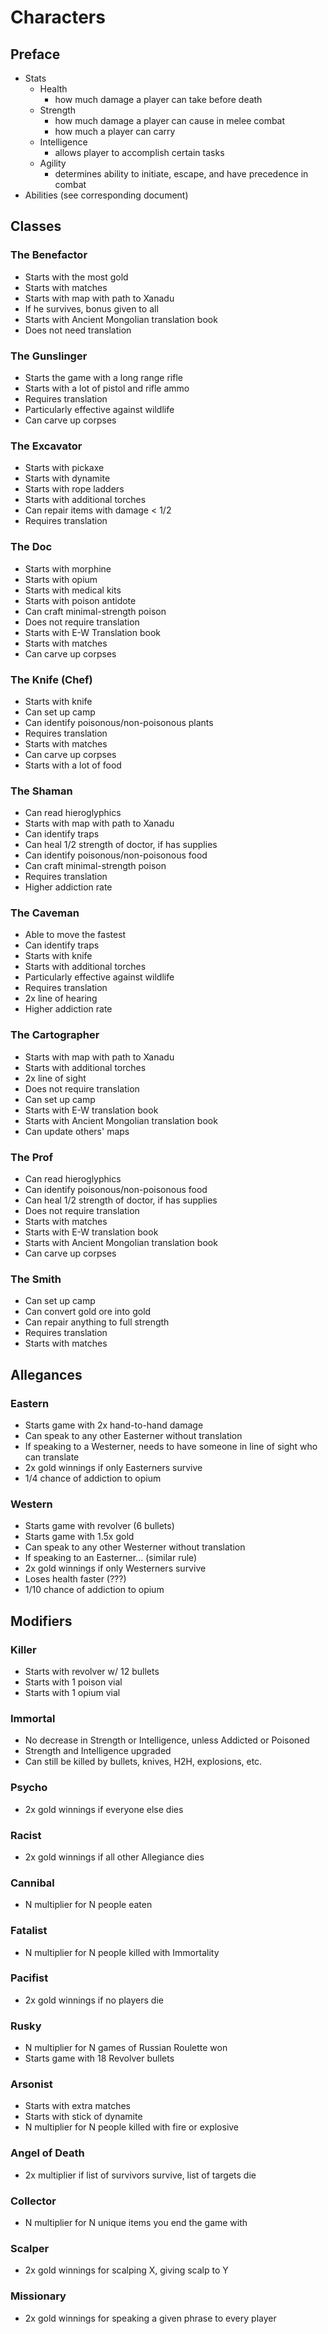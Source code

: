 # Characters

## Preface
  * Stats
    * Health
      - how much damage a player can take before death
    * Strength
      - how much damage a player can cause in melee combat
      - how much a player can carry
    * Intelligence
      - allows player to accomplish certain tasks
    * Agility
      - determines ability to initiate, escape, and have precedence in combat
  * Abilities (see corresponding document)

## Classes

### The Benefactor
  * Starts with the most gold
  * Starts with matches
  * Starts with map with path to Xanadu
  * If he survives, bonus given to all
  * Starts with Ancient Mongolian translation book
  * Does not need translation

### The Gunslinger
  * Starts the game with a long range rifle
  * Starts with a lot of pistol and rifle ammo
  * Requires translation
  * Particularly effective against wildlife
  * Can carve up corpses

### The Excavator
  * Starts with pickaxe
  * Starts with dynamite
  * Starts with rope ladders
  * Starts with additional torches
  * Can repair items with damage < 1/2
  * Requires translation

### The Doc
  * Starts with morphine
  * Starts with opium
  * Starts with medical kits
  * Starts with poison antidote
  * Can craft minimal-strength poison
  * Does not require translation
  * Starts with E-W Translation book
  * Starts with matches
  * Can carve up corpses

### The Knife (Chef)
  * Starts with knife
  * Can set up camp
  * Can identify poisonous/non-poisonous plants
  * Requires translation
  * Starts with matches
  * Can carve up corpses
  * Starts with a lot of food

### The Shaman
  * Can read hieroglyphics
  * Starts with map with path to Xanadu
  * Can identify traps
  * Can heal 1/2 strength of doctor, if has supplies
  * Can identify poisonous/non-poisonous food
  * Can craft minimal-strength poison
  * Requires translation
  * Higher addiction rate

### The Caveman
  * Able to move the fastest
  * Can identify traps
  * Starts with knife
  * Starts with additional torches
  * Particularly effective against wildlife
  * Requires translation
  * 2x line of hearing
  * Higher addiction rate

### The Cartographer
  * Starts with map with path to Xanadu
  * Starts with additional torches
  * 2x line of sight
  * Does not require translation
  * Can set up camp
  * Starts with E-W translation book
  * Starts with Ancient Mongolian translation book
  * Can update others' maps

### The Prof
  * Can read hieroglyphics
  * Can identify poisonous/non-poisonous food
  * Can heal 1/2 strength of doctor, if has supplies
  * Does not require translation
  * Starts with matches
  * Starts with E-W translation book
  * Starts with Ancient Mongolian translation book
  * Can carve up corpses

### The Smith
  * Can set up camp
  * Can convert gold ore into gold
  * Can repair anything to full strength
  * Requires translation
  * Starts with matches

## Allegances

### Eastern
  * Starts game with 2x hand-to-hand damage
  * Can speak to any other Easterner without translation
  * If speaking to a Westerner, needs to have someone in line of sight who can translate
  * 2x gold winnings if only Easterners survive
  * 1/4 chance of addiction to opium

### Western
  * Starts game with revolver (6 bullets)
  * Starts game with 1.5x gold
  * Can speak to any other Westerner without translation
  * If speaking to an Easterner... (similar rule)
  * 2x gold winnings if only Westerners survive
  * Loses health faster (???)
  * 1/10 chance of addiction to opium

## Modifiers

### Killer
  * Starts with revolver w/ 12 bullets
  * Starts with 1 poison vial
  * Starts with 1 opium vial

### Immortal
  * No decrease in Strength or Intelligence, unless Addicted or Poisoned
  * Strength and Intelligence upgraded
  * Can still be killed by bullets, knives, H2H, explosions, etc.

### Psycho
  * 2x gold winnings if everyone else dies

### Racist
  * 2x gold winnings if all other Allegiance dies

### Cannibal
  * N multiplier for N people eaten

### Fatalist
  * N multiplier for N people killed with Immortality

### Pacifist
  * 2x gold winnings if no players die

### Rusky
  * N multiplier for N games of Russian Roulette won
  * Starts game with 18 Revolver bullets

### Arsonist
  * Starts with extra matches
  * Starts with stick of dynamite
  * N multiplier for N people killed with fire or explosive

### Angel of Death
  * 2x multiplier if list of survivors survive, list of targets die

### Collector
  * N multiplier for N unique items you end the game with

### Scalper
  * 2x gold winnings for scalping X, giving scalp to Y

### Missionary
  * 2x gold winnings for speaking a given phrase to every player
